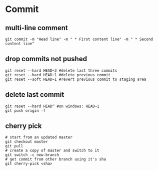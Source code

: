 # Commit 

## multi-line comment
```
git commit -m "Head line" -m " * First content line" -m " * Second content line"
```
## drop commits not pushed
```
git reset --hard HEAD~3 #delete last three commits
git reset --hard HEAD~1 #delete previous commit
git reset --soft HEAD~1 #revert previous commit to staging area
```

## delete last commit
```
git reset --hard HEAD^ #on windows: HEAD~1
git push origin -f
```

## cherry pick
```
# start from an updated master
git checkout master
git pull
# create a copy of master and switch to it
git switch -c new-branch
# get commit from other branch using it's sha
git cherry-pick <sha>
```
